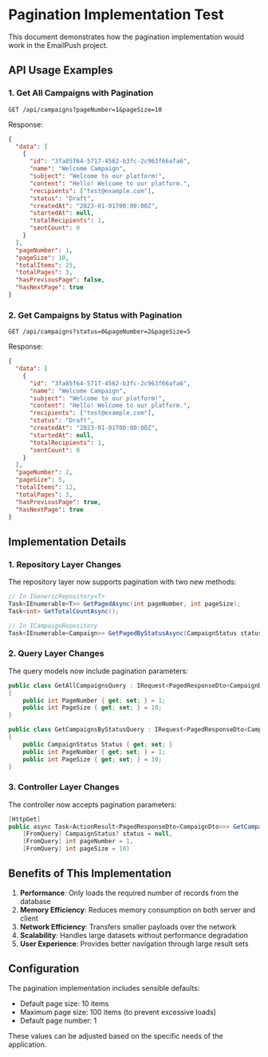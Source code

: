 # Pagination Implementation Test

This document demonstrates how the pagination implementation would work in the EmailPush project.

## API Usage Examples

### 1. Get All Campaigns with Pagination

```
GET /api/campaigns?pageNumber=1&pageSize=10
```

Response:
```json
{
  "data": [
    {
      "id": "3fa85f64-5717-4562-b3fc-2c963f66afa6",
      "name": "Welcome Campaign",
      "subject": "Welcome to our platform!",
      "content": "Hello! Welcome to our platform.",
      "recipients": ["test@example.com"],
      "status": "Draft",
      "createdAt": "2023-01-01T00:00:00Z",
      "startedAt": null,
      "totalRecipients": 1,
      "sentCount": 0
    }
  ],
  "pageNumber": 1,
  "pageSize": 10,
  "totalItems": 25,
  "totalPages": 3,
  "hasPreviousPage": false,
  "hasNextPage": true
}
```

### 2. Get Campaigns by Status with Pagination

```
GET /api/campaigns?status=0&pageNumber=2&pageSize=5
```

Response:
```json
{
  "data": [
    {
      "id": "3fa85f64-5717-4562-b3fc-2c963f66afa6",
      "name": "Welcome Campaign",
      "subject": "Welcome to our platform!",
      "content": "Hello! Welcome to our platform.",
      "recipients": ["test@example.com"],
      "status": "Draft",
      "createdAt": "2023-01-01T00:00:00Z",
      "startedAt": null,
      "totalRecipients": 1,
      "sentCount": 0
    }
  ],
  "pageNumber": 2,
  "pageSize": 5,
  "totalItems": 12,
  "totalPages": 3,
  "hasPreviousPage": true,
  "hasNextPage": true
}
```

## Implementation Details

### 1. Repository Layer Changes

The repository layer now supports pagination with two new methods:

```csharp
// In IGenericRepository<T>
Task<IEnumerable<T>> GetPagedAsync(int pageNumber, int pageSize);
Task<int> GetTotalCountAsync();

// In ICampaignRepository
Task<IEnumerable<Campaign>> GetPagedByStatusAsync(CampaignStatus status, int pageNumber, int pageSize);
```

### 2. Query Layer Changes

The query models now include pagination parameters:

```csharp
public class GetAllCampaignsQuery : IRequest<PagedResponseDto<CampaignDto>>
{
    public int PageNumber { get; set; } = 1;
    public int PageSize { get; set; } = 10;
}

public class GetCampaignsByStatusQuery : IRequest<PagedResponseDto<CampaignDto>>
{
    public CampaignStatus Status { get; set; }
    public int PageNumber { get; set; } = 1;
    public int PageSize { get; set; } = 10;
}
```

### 3. Controller Layer Changes

The controller now accepts pagination parameters:

```csharp
[HttpGet]
public async Task<ActionResult<PagedResponseDto<CampaignDto>>> GetCampaigns(
    [FromQuery] CampaignStatus? status = null,
    [FromQuery] int pageNumber = 1,
    [FromQuery] int pageSize = 10)
```

## Benefits of This Implementation

1. **Performance**: Only loads the required number of records from the database
2. **Memory Efficiency**: Reduces memory consumption on both server and client
3. **Network Efficiency**: Transfers smaller payloads over the network
4. **Scalability**: Handles large datasets without performance degradation
5. **User Experience**: Provides better navigation through large result sets

## Configuration

The pagination implementation includes sensible defaults:
- Default page size: 10 items
- Maximum page size: 100 items (to prevent excessive loads)
- Default page number: 1

These values can be adjusted based on the specific needs of the application.